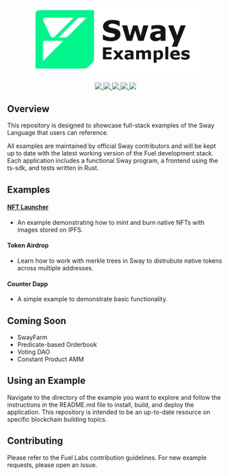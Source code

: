 <p align="center">
    <picture>
        <source media="(prefers-color-scheme: dark)" srcset="docs/sway-examples-logo-dark-theme.png">
        <img alt="SwayLibs logo" width="400px" src="docs/sway-examples-logo-light-theme.png">
    </picture>
</p>

<p align="center">
    <a href="https://github.com/FuelLabs/sway-examples/actions/workflows/ci.yml" alt="CI">
        <img src="https://github.com/FuelLabs/sway-examples/actions/workflows/ci.yml/badge.svg" />
    </a>
    <a href="https://crates.io/crates/forc/0.63.3" alt="forc">
        <img src="https://img.shields.io/badge/forc-v0.63.3-orange" />
    </a>
    <a href="https://img.shields.io/npm/v/fuels" alt="ts-sdk">
        <img src="https://img.shields.io/npm/v/fuels" />
    </a>
    <a href="./LICENSE" alt="forc">
        <img src="https://img.shields.io/github/license/FuelLabs/sway-examples" />
    </a>
    <a href="https://discord.gg/xfpK4Pe">
        <img src="https://img.shields.io/discord/732892373507375164?color=6A7EC2&logo=discord&logoColor=ffffff&labelColor=6A7EC2&label=Discord" />
    </a>
</p>

## Overview

This repository is designed to showcase full-stack examples of the Sway Language that users can reference. 

All examples are maintained by official Sway contributors and will be kept up to date with the latest working version of the Fuel development stack. Each application includes a functional Sway program, a frontend using the ts-sdk, and tests written in Rust.

## Examples

#### [NFT Launcher](./nft/README.md)

- An example demonstrating how to mint and burn native NFTs with images stored on IPFS.

#### Token Airdrop

- Learn how to work with merkle trees in Sway to distrubute native tokens across multiple addresses.

#### Counter Dapp

- A simple example to demonstrate basic functionality.

## Coming Soon

- SwayFarm
- Predicate-based Orderbook
- Voting DAO
- Constant Product AMM

## Using an Example

Navigate to the directory of the example you want to explore and follow the instructions in the README.md file to install, build, and deploy the application. This repository is intended to be an up-to-date resource on specific blockchain building topics.

## Contributing

Please refer to the Fuel Labs contribution guidelines. For new example requests, please open an issue.
